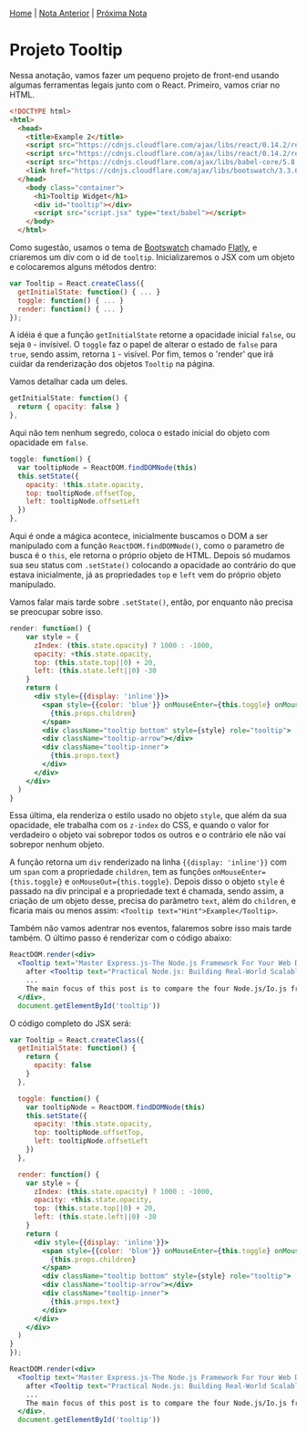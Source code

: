 [Home](../README.md) | [Nota Anterior](note_2_2.md) | [Próxima Nota](note_2_4.md)

# Projeto Tooltip

Nessa anotação, vamos fazer um pequeno projeto de front-end usando algumas
ferramentas legais junto com o React. Primeiro, vamos criar no HTML.

```html
<!DOCTYPE html>
<html>
  <head>
    <title>Example 2</title>
    <script src="https://cdnjs.cloudflare.com/ajax/libs/react/0.14.2/react.js"></script>
    <script src="https://cdnjs.cloudflare.com/ajax/libs/react/0.14.2/react-dom.js"></script>
    <script src="https://cdnjs.cloudflare.com/ajax/libs/babel-core/5.8.34/browser.js"></script>
    <link href="https://cdnjs.cloudflare.com/ajax/libs/bootswatch/3.3.6/flatly/bootstrap.min.css" rel="stylesheet" />
  </head>
    <body class="container">
      <h1>Tooltip Widget</h1>
      <div id="tooltip"></div>
      <script src="script.jsx" type="text/babel"></script>
    </body>
  </html>
```

Como sugestão, usamos o tema de [Bootswatch][0] chamado [Flatly][1], e criaremos
um div com o id de `tooltip`. Inicializaremos o JSX com um objeto e colocaremos
alguns métodos dentro:

```jsx
var Tooltip = React.createClass({
  getInitialState: function() { ... }
  toggle: function() { ... }
  render: function() { ... }
});
```

A idéia é que a função `getInitialState` retorne a opacidade inicial `false`, ou
seja `0` - invísivel. O `toggle` faz o papel de alterar o estado de `false` para
`true`, sendo assim, retorna `1` - visível. Por fim, temos o 'render' que irá
cuidar da renderização dos objetos `Tooltip` na página.

Vamos detalhar cada um deles.

```jsx
getInitialState: function() {
  return { opacity: false }
},
```

Aqui não tem nenhum segredo, coloca o estado inicial do objeto com opacidade em
`false`.

```jsx
toggle: function() {
  var tooltipNode = ReactDOM.findDOMNode(this)
  this.setState({
    opacity: !this.state.opacity,
    top: tooltipNode.offsetTop,
    left: tooltipNode.offsetLeft
  })
},
```

Aqui é onde a mágica acontece, inicialmente buscamos o DOM a ser manipulado com
a função `ReactDOM.findDOMNode()`, como o parametro de busca é o `this`, ele
retorna o próprio objeto de HTML. Depois só mudamos sua seu status com
`.setState()` colocando a opacidade ao contrário do que estava inicialmente,
já as propriedades `top` e `left` vem do próprio objeto manipulado.

Vamos falar mais tarde sobre `.setState()`, então, por enquanto não precisa se
preocupar sobre isso.

```jsx
render: function() {
    var style = {
      zIndex: (this.state.opacity) ? 1000 : -1000,
      opacity: +this.state.opacity,
      top: (this.state.top||0) + 20,
      left: (this.state.left||0) -30
    }
    return (
      <div style={{display: 'inline'}}>
        <span style={{color: 'blue'}} onMouseEnter={this.toggle} onMouseOut={this.toggle}>
          {this.props.children}
        </span>
        <div className="tooltip bottom" style={style} role="tooltip">
        <div className="tooltip-arrow"></div>
        <div className="tooltip-inner">
          {this.props.text}
        </div>
      </div>
    </div>
  )
}
```

Essa última, ela renderiza o estilo usado no objeto `style`, que além da sua
opacidade, ele trabalha com os `z-index` do CSS, e quando o valor for verdadeiro
o objeto vai sobrepor todos os outros e o contrário ele não vai sobrepor nenhum
objeto.

A função retorna um `div` renderizado na linha `{{display: 'inline'}}` com um
`span` com a propriedade `children`, tem as funções `onMouseEnter={this.toggle}`
e `onMouseOut={this.toggle}`.
Depois disso o objeto `style` é passado na div principal e a propriedade text é
chamada, sendo assim, a criação de um objeto desse, precisa do parâmetro `text`,
além do `children`, e ficaria mais ou menos assim:
`<Tooltip text="Hint">Example</Tooltip>`.

Também não vamos adentrar nos eventos, falaremos sobre isso mais tarde também.
O último passo é renderizar com o código abaixo:

```jsx
ReactDOM.render(<div>
  <Tooltip text="Master Express.js-The Node.js Framework For Your Web Development">Pro Express.js</Tooltip> was published in 2014. It was one of the first books on v4.x. And it was my second book published with Apress
    after <Tooltip text="Practical Node.js: Building Real-World Scalable Web Apps">Practical Node.js</Tooltip>.
    ...
    The main focus of this post is to compare the four Node.js/Io.js frameworks: <Tooltip text="HTTP API server">Hapi</Tooltip>, <Tooltip text="Release the Kraken!">Kraken</Tooltip>, <Tooltip text="Sail away">Sails.js</Tooltip> and <Tooltip text="IBM of frameworks">Loopback</Tooltip>. There are many other frameworks to consider, but I had to draw the line somewhere.
  </div>,
  document.getElementById('tooltip'))
```

O código completo do JSX será:

```jsx
var Tooltip = React.createClass({
  getInitialState: function() {
    return {
      opacity: false
    }
  },

  toggle: function() {
    var tooltipNode = ReactDOM.findDOMNode(this)
    this.setState({
      opacity: !this.state.opacity,
      top: tooltipNode.offsetTop,
      left: tooltipNode.offsetLeft
    })
  },

  render: function() {
    var style = {
      zIndex: (this.state.opacity) ? 1000 : -1000,
      opacity: +this.state.opacity,
      top: (this.state.top||0) + 20,
      left: (this.state.left||0) -30
    }
    return (
      <div style={{display: 'inline'}}>
        <span style={{color: 'blue'}} onMouseEnter={this.toggle} onMouseOut={this.toggle}>
          {this.props.children}
        </span>
        <div className="tooltip bottom" style={style} role="tooltip">
        <div className="tooltip-arrow"></div>
        <div className="tooltip-inner">
          {this.props.text}
        </div>
      </div>
    </div>
  )
}
});

ReactDOM.render(<div>
  <Tooltip text="Master Express.js-The Node.js Framework For Your Web Development">Pro Express.js</Tooltip> was published in 2014. It was one of the first books on v4.x. And it was my second book published with Apress
    after <Tooltip text="Practical Node.js: Building Real-World Scalable Web Apps">Practical Node.js</Tooltip>.
    ...
    The main focus of this post is to compare the four Node.js/Io.js frameworks: <Tooltip text="HTTP API server">Hapi</Tooltip>, <Tooltip text="Release the Kraken!">Kraken</Tooltip>, <Tooltip text="Sail away">Sails.js</Tooltip> and <Tooltip text="IBM of frameworks">Loopback</Tooltip>. There are many other frameworks to consider, but I had to draw the line somewhere.
  </div>,
  document.getElementById('tooltip'))
```

[0]:https://bootswatch.com/
[1]:https://bootswatch.com/flatly/

